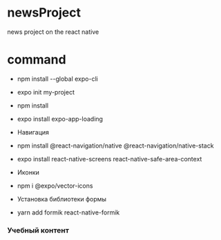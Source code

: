 # newsProject

news project on the react native

# command

- npm install --global expo-cli

- expo init my-project
- npm install
- expo install expo-app-loading

- Навигация
- npm install @react-navigation/native @react-navigation/native-stack
- expo install react-native-screens react-native-safe-area-context

- Иконки
- npm i @expo/vector-icons

- Установка библиотеки формы
- yarn add formik react-native-formik

### Учебный контент
